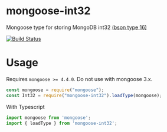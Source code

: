 # mongoose-int32

Mongoose type for storing MongoDB int32 [(bson type 16)](http://bsonspec.org/spec.html)

[![Build Status](https://travis-ci.org/vkarpov15/mongoose-int32.svg?branch=master)](https://travis-ci.org/vkarpov15/mongoose-int32)

# Usage

Requires `mongoose >= 4.4.0`. Do not use with mongoose 3.x.

```javascript
const mongoose = require("mongoose");
const Int32 = require("mongoose-int32").loadType(mongoose);
```


With Typescript

```typescript
import mongoose from 'mongoose';
import { loadType } from 'mongoose-int32';
```
